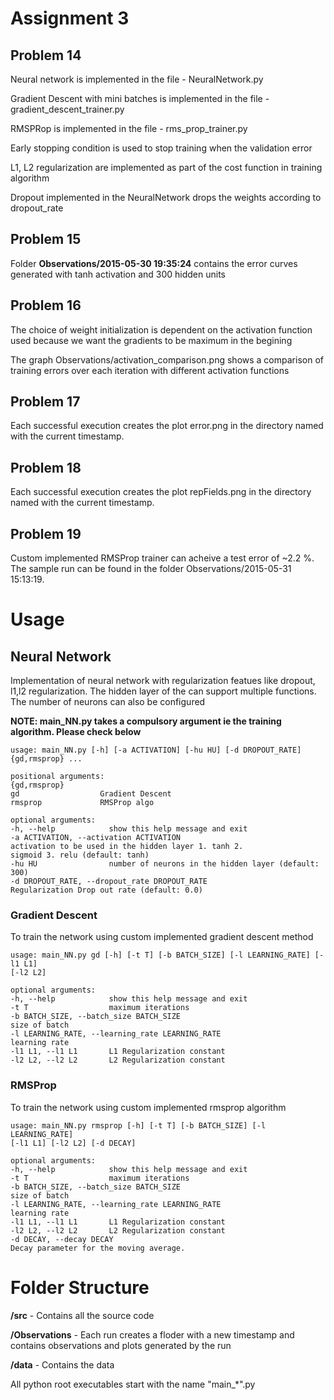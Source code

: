Assignment 3
=============

Problem 14
-----------
Neural network is implemented in the file - NeuralNetwork.py

Gradient Descent with mini batches is implemented in the file - gradient_descent_trainer.py

RMSPRop is implemented in the file - rms_prop_trainer.py

Early stopping condition is used to stop training when the validation error 

L1, L2 regularization are implemented as part of the cost function in training algorithm

Dropout implemented in the NeuralNetwork drops the weights according to dropout_rate

Problem 15
-----------
Folder __Observations/2015-05-30 19:35:24__ contains the error curves generated with tanh activation and 300 hidden units


Problem 16
----------
The choice of weight initialization is dependent on the activation function used because we want the gradients to be maximum in the begining

The graph Observations/activation_comparison.png shows a comparison of training errors over each iteration with different activation functions

Problem 17
----------
Each successful execution creates the plot error.png in the directory named with the current timestamp.

Problem 18
-----------

Each successful execution creates the plot repFields.png in the directory named with the current timestamp.

Problem 19
-----------
Custom implemented RMSProp trainer can acheive a test error of ~2.2 %. The sample run can be found in the folder Observations/2015-05-31 15:13:19. 


Usage
======

Neural Network
---------------
Implementation of neural network with regularization featues like dropout, l1,l2 regularization. The hidden layer of the can support multiple functions. The number of neurons can also be configured

__NOTE: main_NN.py takes a compulsory argument ie the training algorithm. Please check below__

```
usage: main_NN.py [-h] [-a ACTIVATION] [-hu HU] [-d DROPOUT_RATE]
{gd,rmsprop} ...

positional arguments:
{gd,rmsprop}
gd                  Gradient Descent
rmsprop             RMSProp algo

optional arguments:
-h, --help            show this help message and exit
-a ACTIVATION, --activation ACTIVATION
activation to be used in the hidden layer 1. tanh 2.
sigmoid 3. relu (default: tanh)
-hu HU                number of neurons in the hidden layer (default: 300)
-d DROPOUT_RATE, --dropout_rate DROPOUT_RATE
Regularization Drop out rate (default: 0.0)

```

### Gradient Descent

To train the network using custom implemented gradient descent method
```
usage: main_NN.py gd [-h] [-t T] [-b BATCH_SIZE] [-l LEARNING_RATE] [-l1 L1]
[-l2 L2]

optional arguments:
-h, --help            show this help message and exit
-t T                  maximum iterations
-b BATCH_SIZE, --batch_size BATCH_SIZE
size of batch
-l LEARNING_RATE, --learning_rate LEARNING_RATE
learning rate
-l1 L1, --l1 L1       L1 Regularization constant
-l2 L2, --l2 L2       L2 Regularization constant
```

### RMSProp

To train the network using custom implemented rmsprop algorithm

```
usage: main_NN.py rmsprop [-h] [-t T] [-b BATCH_SIZE] [-l LEARNING_RATE]
[-l1 L1] [-l2 L2] [-d DECAY]

optional arguments:
-h, --help            show this help message and exit
-t T                  maximum iterations
-b BATCH_SIZE, --batch_size BATCH_SIZE
size of batch
-l LEARNING_RATE, --learning_rate LEARNING_RATE
learning rate
-l1 L1, --l1 L1       L1 Regularization constant
-l2 L2, --l2 L2       L2 Regularization constant
-d DECAY, --decay DECAY
Decay parameter for the moving average.
```



Folder Structure
=================

__/src__             - Contains all the source code

__/Observations__ - Each run creates a floder with a new timestamp and contains observations and plots generated by the run

__/data__            - Contains the data

All python root executables start with the name "main_*".py


